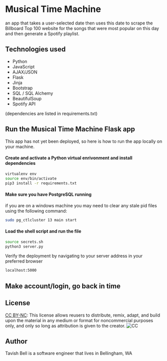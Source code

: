 # Musical Time Machine

an app that takes a user-selected date then uses this
date to scrape the Billboard Top 100 website for the songs
that were most popular on this day and then generate a Spotify
playlist.

## Technologies used

- Python
- JavaScript
- AJAX/JSON
- Flask
- Jinja
- Bootstrap
- SQL / SQL Alchemy
- BeautifulSoup
- Spotify API

(dependencies are listed in requirements.txt)

## Run the Musical Time Machine Flask app

This app has not yet been deployed, so here is how to run the app locally on your machine.

#### Create and activate a Python virtual enrivonment and install dependencies

```sh
virtualenv env
source env/bin/activate
pip3 install -r requirements.txt
```

#### Make sure you have PostgreSQL running

if you are on a windows machine you may need to clear any stale pid files using the following command:

```sh
sudo pg_ctlcluster 13 main start
```

#### Load the shell script and run the file

```sh
source secrets.sh
python3 server.py
```

Verify the deployment by navigating to your server address in your preferred browser

```sh
localhost:5000
```

## Make account/login, go back in time

[screenshot]: (/blob/main/static/css/images/screenshot.jpg)

## License

[CC BY-NC](https://creativecommons.org/licenses/by-nc/4.0/): This license allows reusers to distribute, remix, adapt, and build upon the material in any medium or format for noncommercial purposes only, and only so long as attribution is given to the creator.
![CC](https://mirrors.creativecommons.org/presskit/buttons/88x31/png/by-nc.png)

## Author

Tavish Bell is a software engineer that lives in Bellingham, WA

